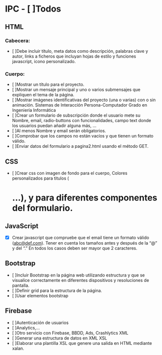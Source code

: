 # IPC - [ ]Todos
## HTML
### Cabecera:
- [ ]Debe incluir título, meta datos como descripción, palabras clave y
autor, links a ficheros que incluyan hojas de estilo y funciones
javascript, icono personalizado.
### Cuerpo:
- [ ]Mostrar un título para el proyecto.
- [ ]Mostrar un mensaje principal y uno o varios submensajes que
expliquen el tema de la página.
- [ ]Mostrar imágenes identificativas del proyecto (una o varias) con o
sin animación.
Sistemas de Interacción Persona-Computador Grado en Ingeniería Informática
- [ ]Crear un formulario de subscripción donde el usuario mete su
Nombre, email, radio-buttons con funcionalidades, campo text
donde los usuarios puedan añadir alguna más, …
- [ ]Al menos Nombre y email serán obligatorios.
- [ ]Comprobar que los campos no están vacíos y que tienen un formato
válido.
- [ ]Enviar datos del formulario a pagina2.html usando el método GET.
## CSS
- [ ]Crear css con imagen de fondo para el cuerpo, Colores
personalizados para titulos (<h1>...), y para diferentes componentes
del formulario.
## JavaScript
- [x] Crear javascript que compruebe que el email tiene un formato
válido (abc@def.com). Tener en cuenta los tamaños antes y
después de la “@” y del “.” En todos los casos deben ser mayor que
2 caracteres.
## Bootstrap
- [ ]Incluir Bootstrap en la página web utilizando estructura y que se
visualice correctamente en diferentes dispositivos y resoluciones de
pantalla.
- [ ]Definir grid para la estructura de la página.
- [ ]Usar elementos bootstrap
## Firebase
- [ ]Autenticación de usuarios
- [ ]Analytics,…
- [ ]Otro servicio con Firebase, BBDD, Ads, Crashlytics
XML
- [ ]Generar una estructura de datos en XML
XSL
- [ ]Elaborar una plantilla XSL que genere una salida en HTML mediante
xalan.
